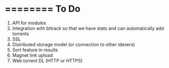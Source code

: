 ========
To Do
========

1. API for modules
2. Integration with bttrack so that we have stats and can automatically add torrents
3. SSL
4. Distributed storage model (or connection to other idexers)
5. Sort feature in results
6. Magnet link upload
7. Web torrent DL (HTTP or HTTPS)
